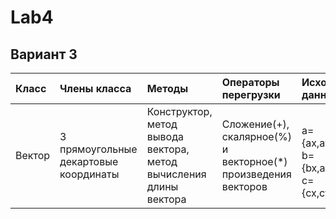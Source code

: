 # Lab4
## Вариант 3
| Класс | Члены класса | Методы | Операторы перегрузки | Исходные данные |Результаты|
|:---------|:---------|:---------|:---------|:---------|:---------:|
| Вектор | 3 прямоугольные декартовые координаты |Конструктор, метод вывода вектора, метод вычисления длины вектора | Сложение(+), скалярное(%) и векторное(*) произведения векторов |<br> a={ax,ay,az},<br> b={bx,ay,az},<br> c={cx,cy,cz}|r=(a+b)%c,<br>t=(a+c)*c,<br>Найти длины исходных и результирующего векторов|
